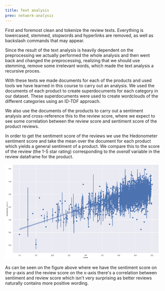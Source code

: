 ```yaml
---
title: Text analysis
prev: network-analysis
---
```


First and foremost clean and tokenize the review texts. Everything is lowercased, 
stemmed, stopwords and hyperlinks are removed, as well as backslash commands that 
may appear.

Since the result of the text analysis is heavily dependent on the preprocessing 
we actually performed the whole analysis and then went back and changed the 
preprocessing, realizing that we should use stemming, remove some irrelevant 
words, which made the text analysis a recursive proces.

With these texts we made documents for each of the products and used tools we have 
learned in this course to carry out an analysis. We used the documents of each 
product to create superdocuments for each category in our dataset. These 
superdocuments were used to create wordclouds of the different categories using an
ID-TDF approach.

We also use the documents of the products to carry out a sentiment analysis and
cross-reference this to the review score, where we expect to see some correlation
between the review score and sentiment score of the product reviews.

In order to get the sentiment score of the reviews we use the Hedonometer sentiment score and
take the mean over the document for each product which yields a general sentiment of a product.
We compare this to the score of the review (the 1-5 star rating) corresponding to the 
*overall* variable in the review dataframe for the product.

<img src="/images/sentiment_star.png">

As can be seen on the figure above where we have the sentiment score on the y-axis and the 
review score on the x-axis there's a correlation between sentiment and review score which isn't very
surprising as better reviews naturally contains more positive wording.